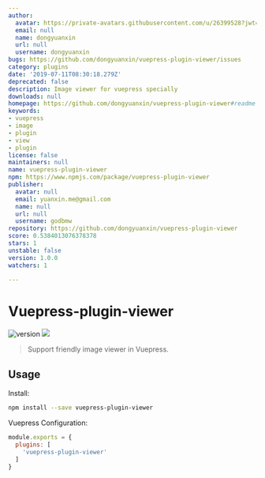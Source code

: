 ```yaml
---
author:
  avatar: https://private-avatars.githubusercontent.com/u/26399528?jwt=eyJhbGciOiJIUzI1NiIsInR5cCI6IkpXVCJ9.eyJpc3MiOiJnaXRodWIuY29tIiwiYXVkIjoicmF3LmdpdGh1YnVzZXJjb250ZW50LmNvbSIsImtleSI6ImtleTEiLCJleHAiOjE3MzQ2NTUwMjAsIm5iZiI6MTczNDY1MzgyMCwicGF0aCI6Ii91LzI2Mzk5NTI4In0.FydaUDm8TLBYlZYxUoSsliICC6pmVIm047hTbq4Qz7w&v=4
  email: null
  name: dongyuanxin
  url: null
  username: dongyuanxin
bugs: https://github.com/dongyuanxin/vuepress-plugin-viewer/issues
category: plugins
date: '2019-07-11T08:30:18.279Z'
deprecated: false
description: Image viewer for vuepress specially
downloads: null
homepage: https://github.com/dongyuanxin/vuepress-plugin-viewer#readme
keywords:
- vuepress
- image
- plugin
- view
- plugin
license: false
maintainers: null
name: vuepress-plugin-viewer
npm: https://www.npmjs.com/package/vuepress-plugin-viewer
publisher:
  avatar: null
  email: yuanxin.me@gmail.com
  name: null
  url: null
  username: godbmw
repository: https://github.com/dongyuanxin/vuepress-plugin-viewer
score: 0.5384013076378378
stars: 1
unstable: false
version: 1.0.0
watchers: 1

---
```


# Vuepress-plugin-viewer

![version](https://img.shields.io/github/release/dongyuanxin/vuepress-plugin-viewer.svg?style=flat-square)
![](https://img.shields.io/npm/dm/vuepress-plugin-viewer.svg?style=flat-square)

> Support friendly image viewer in Vuepress.

## Usage 

Install:

```sh
npm install --save vuepress-plugin-viewer
```

Vuepress Configuration:

```javascript
module.exports = {
  plugins: [
    'vuepress-plugin-viewer'
  ]
}
```